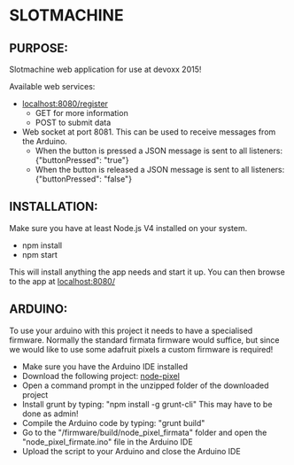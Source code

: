 SLOTMACHINE
===========================================================

PURPOSE:
-----------------------------------------------------------
Slotmachine web application for use at devoxx 2015!

Available web services:

- [localhost:8080/register](http://localhost:8080/register)
    - GET for more information
    - POST to submit data
- Web socket at port 8081. This can be used to receive messages from the Arduino.
    - When the button is pressed a JSON message is sent to all listeners: {"buttonPressed": "true"}
    - When the button is released a JSON message is sent to all listeners: {"buttonPressed": "false"}


INSTALLATION:
-----------------------------------------------------------
Make sure you have at least Node.js V4 installed on your system.

- npm install
- npm start

This will install anything the app needs and start it up.
You can then browse to the app at [localhost:8080/](http://localhost:8080/)


ARDUINO:
-----------------------------------------------------------
To use your arduino with this project it needs to have a specialised firmware.
Normally the standard firmata firmware would suffice, but since we would like to use some adafruit pixels a custom firmware is required!

- Make sure you have the Arduino IDE installed
- Download the following project: [node-pixel](https://github.com/ajfisher/node-pixel)
- Open a command prompt in the unzipped folder of the downloaded project
- Install grunt by typing: "npm install -g grunt-cli" This may have to be done as admin!
- Compile the Arduino code by typing: "grunt build"
- Go to the "/firmware/build/node_pixel_firmata" folder and open the "node_pixel_firmate.ino" file in the Arduino IDE
- Upload the script to your Arduino and close the Arduino IDE
